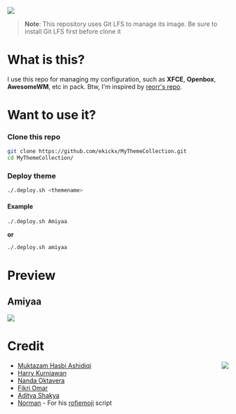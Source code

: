 ![](.themes-logo.png)

> **Note**: This repository uses Git LFS to manage its image. Be sure to install Git LFS first before clone it

# What is this?

I use this repo for managing my configuration, such as **XFCE**, **Openbox**, **AwesomeWM**, etc in pack.  Btw, I'm inspired by [reorr's repo](https://github.com/reorr/my-theme-collection).

# Want to use it?

### Clone this repo

```bash
git clone https://github.com/ekickx/MyThemeCollection.git
cd MyThemeCollection/
```

### Deploy theme

```bash
./.deploy.sh <themename>
```

#### Example

```bash
./.deploy.sh Amiyaa
```

**or**

```bash
./.deploy.sh amiyaa
```

# Preview

## Amiyaa

![](.screenshot/Amiyaa.png)

# Credit

<img src="https://webusstatic.yo-star.com/ark_us_web/assets/159229525944611258/271087fc628298aee84bd210000370e6.png?x-oss-process=image/resize,w_180" align="right">

- [Muktazam Hasbi Ashidiqi](https://github.com/reorr)
- [Harry Kurniawan](https://github.com/owl4ce)
- [Nanda Oktavera](https://github.com/okitavera)
- [Fikri Omar](https://github.com/fikriomar16)
- [Aditya Shakya](https://github.com/adi1090x)
- [Norman](https://github.com/nkoehring) - For his [rofiemoji](https://github.com/nkoehring/rofiemoji) script
